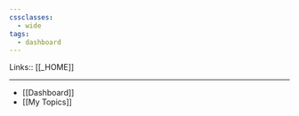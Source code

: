 ```yaml
---
cssclasses:
  - wide
tags:
  - dashboard
---
```

Links:: [[_HOME]]

---

- [[Dashboard]]
- [[My Topics]]





